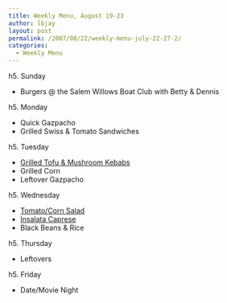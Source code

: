```yaml
---
title: Weekly Menu, August 19-23
author: lbjay
layout: post
permalink: /2007/08/22/weekly-menu-july-22-27-2/
categories:
  - Weekly Menu
---
```

<abbr class="unapi-id" title=""><!-- &nbsp; --></abbr> 

h5. Sunday

* Burgers @ the Salem Willows Boat Club with Betty &#038; Dennis

h5. Monday

* Quick Gazpacho  
* Grilled Swiss &#038; Tomato Sandwiches

h5. Tuesday

* [Grilled Tofu &#038; Mushroom Kebabs][1]  
* Grilled Corn  
* Leftover Gazpacho

h5. Wednesday

* [Tomato/Corn Salad][2]  
* [Insalata Caprese][3]  
* Black Beans &#038; Rice

h5. Thursday

* Leftovers

h5. Friday

* Date/Movie Night

 [1]: http://www.101cookbooks.com/archives/my-favorite-grilled-kabobs-recipe.html
 [2]: http://blog.reallywow.com/2007/08/07/grilled-corn-cherry-tomato-salad/
 [3]: http://www.initaly.com/itathome/food/caprese.htm